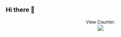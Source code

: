 ### Hi there 👋

<p align="center">
<small>View Counter:</small><br>
<img src="https://profile-counter.glitch.me/tche/count.svg" /> 
</p>
